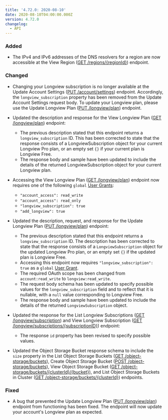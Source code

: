 ```yaml
---
title: '4.72.0: 2020-08-10'
date: 2020-08-10T04:00:00.000Z
version: 4.72.0
changelog:
  - API
---
```


### Added

- The IPv4 and IPv6 addresses of the DNS resolvers for a region are now accessible at the View Region ([GET /regions/{regionId}](/api/v4/regions-region-id)) endpoint.

### Changed

- Changing your Longview subscription is no longer available at the Update Account Settings ([PUT /account/settings](/api/v4/account-settings/#put)) endpoint. Accordingly, the `longview_subscription` property has been removed from the Update Account Settings request body. To update your Longview plan, please use the Update Longview Plan ([PUT /longview/plan](/api/v4/longview-plan/#put)) endpoint.

- Updated the description and response for the View Longview Plan ([GET /longview/plan](/api/v4/longview-plan)) endpoint:
  - The previous description stated that this endpoint returns a `longview_subscription` ID. This has been corrected to state that the response consists of a LongviewSubscription object for your current Longview Pro plan, or an empty set `{}` if your current plan is Longview Free.
  - The response body and sample have been updated to include the details of the returned LongviewSubscription object for your current Longview plan.

- Accessing the View Longview Plan ([GET /longview/plan](/api/v4/longview-plan)) endpoint now requires one of the following `global` [User Grants](/api/v4/account-users-username-grants/):
  - `"account_access": read_write`
  - `"account_access": read_only`
  - `"longview_subscription": true`
  - `"add_longview": true`

- Updated the description, request, and response for the Update Longview Plan ([PUT /longview/plan](/api/v4/longview-plan/#put)) endpoint:
  - The previous description stated that this endpoint returns a `longview_subscription` ID. The description has been corrected to state that the response consists of a `LongviewSubscription` object for the updated Longview Pro plan, or an empty set `{}` if the updated plan is Longview Free.
  - Accessing this endpoint now requires `"longview_subscription": true` as a `global` [User Grant](/api/v4/account-users-username-grants/).
  - The required OAuth scope has been changed from `account:read_write` to `longview:read_write`.
  - The request body schema has been updated to specify possible values for the `longview_subscription` field and to reflect that it is nullable, with a `null` value corresponding to Longview Free.
  - The response body and sample have been updated to include the details of the returned `LongviewSubscription` object.

- Updated the response for the List Longview Subscriptions ([GET /longview/subscription](/api/v4/longview-subscriptions)) and View Longview Subscription ([GET /longview/subscriptions/{subscriptionID}](/api/v4/longview-subscriptions-subscription-id)) endpoint:
  - The response `id` property has been revised to specify possible values.

- Updated the Object Storage Bucket response schema to include the `size` property in the List Object Storage Buckets ([GET /object-storage/buckets](/api/v4/object-storage-buckets)), Create Object Storage Bucket ([POST /object-storage/buckets](/api/v4/object-storage-buckets/#post)), View Object Storage Bucket ([GET /object-storage/buckets/{clusterId}/{bucket}](/api/v4/object-storage-buckets-cluster-id-bucket)), and List Object Storage Buckets in Cluster ([GET /object-storage/buckets/{clusterId}](/api/v4/object-storage-buckets-cluster-id)) endpoints.

### Fixed

- A bug that prevented the Update Longview Plan ([PUT /longview/plan](/api/v4/longview-plan/#put)) endpoint from functioning has been fixed. The endpoint will now update your account's Longview plan as expected.
